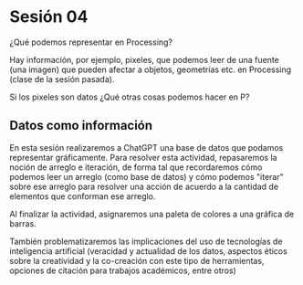# Sesión 04

¿Qué podemos representar en Processing? 

Hay información, por ejemplo, pixeles, que podemos leer de una fuente (una imagen) que pueden afectar a objetos, geometrías etc. en Processing (clase de la sesión pasada). 

Si los pixeles son datos ¿Qué otras cosas podemos hacer en P?

## Datos como información 

En esta sesión realizaremos a ChatGPT una base de datos que podamos representar gráficamente. Para resolver esta actividad, repasaremos la noción de arreglo e iteración, de forma tal que recordaremos cómo podemos leer un arreglo (como base de datos) y cómo podemos "iterar" sobre ese arreglo para resolver una acción de acuerdo a la cantidad de elementos que conforman ese arreglo. 

Al finalizar la actividad, asignaremos una paleta de colores a una gráfica de barras. 

También problematizaremos las implicaciones del uso de tecnologías de inteligencia artificial (veracidad y actualidad de los datos, aspectos éticos sobre la creatividad y la co-creación con este tipo de herramientas, opciones de citación para trabajos académicos, entre otros)